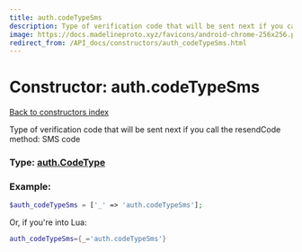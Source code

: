 ```yaml
---
title: auth.codeTypeSms
description: Type of verification code that will be sent next if you call the resendCode method: SMS code
image: https://docs.madelineproto.xyz/favicons/android-chrome-256x256.png
redirect_from: /API_docs/constructors/auth_codeTypeSms.html
---
```

# Constructor: auth.codeTypeSms  
[Back to constructors index](index.md)



Type of verification code that will be sent next if you call the resendCode method: SMS code




### Type: [auth.CodeType](../types/auth.CodeType.md)


### Example:

```php
$auth_codeTypeSms = ['_' => 'auth.codeTypeSms'];
```  


Or, if you're into Lua:

```lua
auth_codeTypeSms={_='auth.codeTypeSms'}

```


